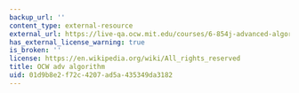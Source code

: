 ```yaml
---
backup_url: ''
content_type: external-resource
external_url: https://live-qa.ocw.mit.edu/courses/6-854j-advanced-algorithms-fall-2005/
has_external_license_warning: true
is_broken: ''
license: https://en.wikipedia.org/wiki/All_rights_reserved
title: OCW adv algorithm
uid: 01d9b8e2-f72c-4207-ad5a-435349da3182
---
```


